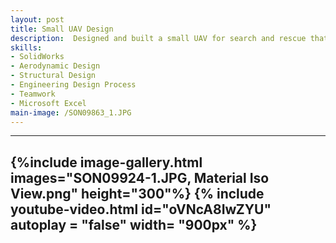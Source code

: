 ```yaml
---
layout: post
title: Small UAV Design
description:  Designed and built a small UAV for search and rescue that weighed less than 12 lbs and featured a droppable payload. I was the lead CAD designer and was responsible for modelling over 100+ components in SolidWorks. Five successful test flights were completed with three flights performing payload drops.
skills: 
- SolidWorks
- Aerodynamic Design
- Structural Design
- Engineering Design Process
- Teamwork
- Microsoft Excel
main-image: /SON09863_1.JPG
---
```


---
{%include image-gallery.html images="SON09924-1.JPG, Material Iso View.png" height="300"%}
{% include youtube-video.html id="oVNcA8IwZYU" autoplay = "false" width= "900px" %}  
---
